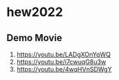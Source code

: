 # hew2022
## Demo Movie
1. https://youtu.be/LADgXOnYqWQ  
2. https://youtu.be/i7cwuqG8u3w
3. https://youtu.be/4wqHVnSDWgY
